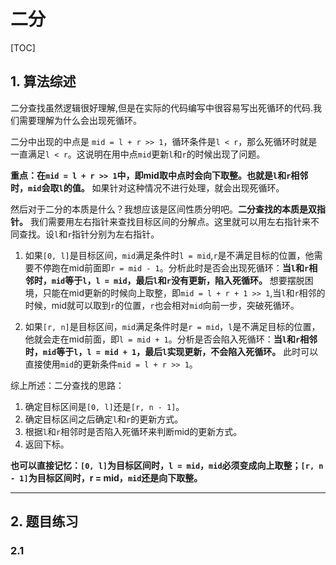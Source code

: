 # 二分
[TOC]

## 1. 算法综述

二分查找虽然逻辑很好理解,但是在实际的代码编写中很容易写出死循环的代码.我们需要理解为什么会出现死循环。

二分中出现的中点是 `mid = l + r >> 1`，循环条件是`l < r`，那么死循环时就是一直满足`l < r`。这说明在用中点`mid`更新`l`和`r`的时候出现了问题。

**重点：在`mid = l + r >> 1`中，即mid取中点时会向下取整。也就是`l`和`r`相邻时，`mid`会取`l`的值。** 如果针对这种情况不进行处理，就会出现死循环。

然后对于二分的本质是什么？我想应该是区间性质分明吧。**二分查找的本质是双指针。** 我们需要用左右指针来查找目标区间的分解点。这里就可以用左右指针来不同查找。设`l`和`r`指针分别为左右指针。

1. 如果`[0, l]`是目标区间，`mid`满足条件时`l = mid`,`r`是不满足目标的位置，他需要不停跑在mid前面即`r = mid - 1`。分析此时是否会出现死循环：**当`l`和`r`相邻时，`mid`等于`l`，`l = mid`，最后`l`和`r`没有更新，陷入死循环。** 想要摆脱困境，只能在mid更新的时候向上取整，即`mid = l + r + 1 >> 1`,当`l`和`r`相邻的时候，mid就可以取到`r`的位置，`r`也会相对`mid`向前一步，突破死循环。

2. 如果`[r, n]`是目标区间，`mid`满足条件时是`r = mid`，`l`是不满足目标的位置，他就会走在mid前面，即`l = mid + 1`。分析是否会陷入死循环：**当`l`和`r`相邻时，`mid`等于`l`，`l = mid + 1`，最后`l`实现更新，不会陷入死循环。** 此时可以直接使用`mid`的更新条件`mid = l + r >> 1`。

综上所述：二分查找的思路：
1. 确定目标区间是`[0, l]`还是`[r, n - 1]`。
2. 确定目标区间之后确定`l`和`r`的更新方式。
3. 根据`l`和`r`相邻时是否陷入死循环来判断mid的更新方式。
4. 返回下标。

**也可以直接记忆：`[0, l]`为目标区间时，`l = mid`，`mid`必须变成向上取整；`[r, n - 1]`为目标区间时，r = mid，`mid`还是向下取整。**

***
 ## 2. 题目练习
 ### 2.1 